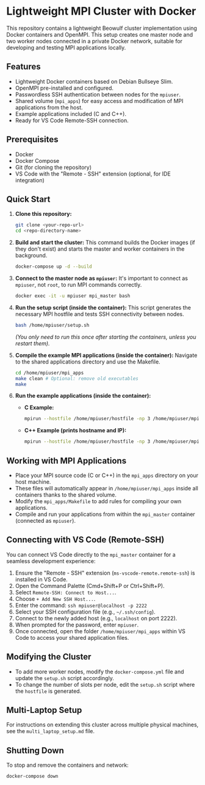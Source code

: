 # Lightweight MPI Cluster with Docker

This repository contains a lightweight Beowulf cluster implementation using Docker containers and OpenMPI. This setup creates one master node and two worker nodes connected in a private Docker network, suitable for developing and testing MPI applications locally.

## Features

-   Lightweight Docker containers based on Debian Bullseye Slim.
-   OpenMPI pre-installed and configured.
-   Passwordless SSH authentication between nodes for the `mpiuser`.
-   Shared volume (`mpi_apps`) for easy access and modification of MPI applications from the host.
-   Example applications included (C and C++).
-   Ready for VS Code Remote-SSH connection.

## Prerequisites

-   Docker
-   Docker Compose
-   Git (for cloning the repository)
-   VS Code with the "Remote - SSH" extension (optional, for IDE integration)

## Quick Start

1.  **Clone this repository:**
    ```bash
    git clone <your-repo-url>
    cd <repo-directory-name>
    ```

2.  **Build and start the cluster:**
    This command builds the Docker images (if they don't exist) and starts the master and worker containers in the background.
    ```bash
    docker-compose up -d --build
    ```

3.  **Connect to the master node as `mpiuser`:**
    It's important to connect as `mpiuser`, not `root`, to run MPI commands correctly.
    ```bash
    docker exec -it -u mpiuser mpi_master bash
    ```

4.  **Run the setup script (inside the container):**
    This script generates the necessary MPI hostfile and tests SSH connectivity between nodes.
    ```bash
    bash /home/mpiuser/setup.sh
    ```
    *(You only need to run this once after starting the containers, unless you restart them).*

5.  **Compile the example MPI applications (inside the container):**
    Navigate to the shared applications directory and use the Makefile.
    ```bash
    cd /home/mpiuser/mpi_apps
    make clean # Optional: remove old executables
    make
    ```

6.  **Run the example applications (inside the container):**
    *   **C Example:**
        ```bash
        mpirun --hostfile /home/mpiuser/hostfile -np 3 /home/mpiuser/mpi_apps/hello_world
        ```
    *   **C++ Example (prints hostname and IP):**
        ```bash
        mpirun --hostfile /home/mpiuser/hostfile -np 3 /home/mpiuser/mpi_apps/MPI
        ```

## Working with MPI Applications

-   Place your MPI source code (C or C++) in the `mpi_apps` directory on your host machine.
-   These files will automatically appear in `/home/mpiuser/mpi_apps` inside all containers thanks to the shared volume.
-   Modify the `mpi_apps/Makefile` to add rules for compiling your own applications.
-   Compile and run your applications from within the `mpi_master` container (connected as `mpiuser`).

## Connecting with VS Code (Remote-SSH)

You can connect VS Code directly to the `mpi_master` container for a seamless development experience:

1.  Ensure the "Remote - SSH" extension (`ms-vscode-remote.remote-ssh`) is installed in VS Code.
2.  Open the Command Palette (Cmd+Shift+P or Ctrl+Shift+P).
3.  Select `Remote-SSH: Connect to Host...`.
4.  Choose `+ Add New SSH Host...`.
5.  Enter the command: `ssh mpiuser@localhost -p 2222`
6.  Select your SSH configuration file (e.g., `~/.ssh/config`).
7.  Connect to the newly added host (e.g., `localhost` on port 2222).
8.  When prompted for the password, enter `mpiuser`.
9.  Once connected, open the folder `/home/mpiuser/mpi_apps` within VS Code to access your shared application files.

## Modifying the Cluster

-   To add more worker nodes, modify the `docker-compose.yml` file and update the `setup.sh` script accordingly.
-   To change the number of slots per node, edit the `setup.sh` script where the `hostfile` is generated.

## Multi-Laptop Setup

For instructions on extending this cluster across multiple physical machines, see the `multi_laptop_setup.md` file.

## Shutting Down

To stop and remove the containers and network:
```bash
docker-compose down